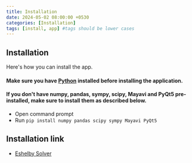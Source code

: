 ```yaml
---
title: Installation
date: 2024-05-02 08:00:00 +0530
categories: [Installation]
tags: [install, app] #tags should be lower cases
---
```


## Installation

Here's how you can install the app.

#### Make sure you have [Python](https://www.python.org/ftp/python/3.11.9/python-3.11.9-amd64.exe) installed before installing the application.

#### If you don't have numpy, pandas, sympy, scipy, Mayavi and PyQt5 pre-installed, make sure to install them as described below.

- Open command prompt
- Run `pip install numpy pandas scipy sympy Mayavi PyQt5`

## Installation link

- [Eshelby Solver](https://eshelby-storage-1.s3.amazonaws.com/mysetup.exe)
